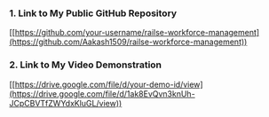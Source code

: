 ### 1. Link to My Public GitHub Repository
[[https://github.com/your-username/railse-workforce-management](https://github.com/Aakash1509/railse-workforce-management))

### 2. Link to My Video Demonstration
[[https://drive.google.com/file/d/your-demo-id/view](https://drive.google.com/file/d/1ak8EvQvn3knUh-JCpCBVTfZWYdxKluGL/view))
